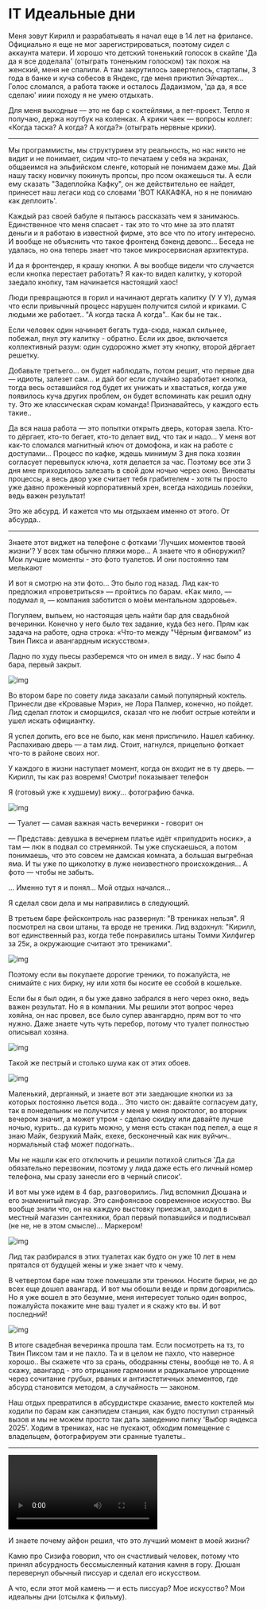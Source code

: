 # IT Идеальные дни

Меня зовут Кирилл и разрабатывать я начал еще в 14 лет на фрилансе. Официально я еще не мог зарегистрироваться, поэтому сидел с аккаунта матери. И хорошо что детский тоненький голосок в скайпе 'Да да я все доделала' (отыграть тоненьким голоском) так похож на женский, меня не спалили. А там закрутилось завертелось, стартапы, 3 года в банке и куча собесов в Яндекс, где меня приютил Эйчартех... Голос сломался, а работа также и осталось Дадаизмом, 'да да, я все сделаю' ииии походу я не умею отдыхать.

Для меня выходные — это не бар с коктейлями, а пет-проект. Тепло я получаю, держа ноутбук на коленках. А крики чаек — вопросы коллег: «Когда таска? А когда? А когда?» (отыграть нервные крики).

----

Мы программисты, мы структурием эту реальность, но нас никто не видит и не понимает, сидим что-то печатаем у себя на экранах, общаеимся на эльфийском сленге, который не понимаем даже мы. Дай нашу таску новичку покинуть пропсы, про псом окажешься ты. А если ему сказать "Задеплойка Кафку", он же действительно ее найдет, принесет наш легаси код со словами 'ВОТ КАКАФКА, но я не понимаю как деплоить'.

Каждый раз своей бабуле я пытаюсь рассказать чем я занимаюсь. Единственное что меня спасает - так это то что мне за это платят деньги и я работаю в известной фирме, это все что по итогу интересно. И вообще не объяснить что такое фронтенд бэкенд девопс... Беседа не удалась, но она теперь знает что такое микросервисная архитектура.

И да я фронтендер, я крашу кнопки. А вы вообще видели что случается если кнопка перестает работать? Я как-то видел калитку, у которой заедало кнопку, там начинается настоящий хаос!

Люди превращаются в горил и начинают дергать калитку (У У У), думая что если привычный процесс нарушен получится силой и криками. С людьми же работает.. "А когда таска А когда".. Как бы не так..

Если человек один начинает бегать туда-сюда, нажал сильнее, побежал, пнул эту калитку - обратно.
Если их двое, включается коллективный разум: один судорожно жмет эту кнопку, второй дёргает решетку.

Добавьте третьего... он будет наблюдать, потом решит, что первые два — идиоты, залезет сам… и дай бог если случайно заработает кнопка, тогда весь оставшийся год будет их унижать и хвастаться, когда уже появилось куча других проблем, он будет вспоминать как решил одну ту. Это же классическая скрам команда! Признавайтесь, у каждого есть такие..

Да вся наша работа — это попытки открыть дверь, которая заела. Кто-то дёргает, кто-то бегает, кто-то делает вид, что так и надо… У меня вот как-то сломался магнитный ключ от домофона, и как на работе с доступами... Процесс по кафке, ждешь минимум 3 дня пока хозяин согласует перевыпуск ключа, хотя делается за час. Поэтому все эти 3 дня мне приходилось залезать в свой дом ночью через окно. Виноваты процессы, а весь двор уже считает тебя грабителем - хотя ты просто уже давно проженный корпоративный хрен, всегда находишь лозейки, ведь важен результат!

Это же абсурд. И кажется что мы отдыхаем именно от этого. От абсурда..

----

Знаете этот виджет на телефоне с фотками 'Лучших моментов твоей жизни'? У всех там обычно пляжи море... А знаете что я обноружил? Мои лучшие моменты - это фото туалетов. И они постоянно там мелькают

И вот я смотрю на эти фото... Это было год назад. Лид как-то предложил «проветриться» — пройтись по барам. «Как мило, — подумал я, — компания заботится о моём ментальном здоровье».

Погуляем, выпьем, но настоящая цель найти бар для свадьбной вечеринки. Конечно у него было тех задание, куда без него. Прям как задача на работе, одна строка: «Что-то между "Чёрным фигвамом" из Твин Пикса и авангардным искусством». 

Ладно по худу пьесы разберемся что он имел в виду.. У нас было 4 бара, первый закрыт.

![img](/docs/1.png)

Во втором баре по совету лида заказали самый популярный коктель. Принесли две «Кровавые Мэри», не Лора Палмер, конечно, но пойдет. Лид сделал глоток и сморщился, сказал что не любит острые котейли и ушел искать официантку.

Я успел допить, его все не было, как меня приспичило. Нашел кабинку. Распахиваю дверь — а там лид. Стоит, нагнулся, прицельно фоткает что-то в районе своих ног.

У каждого в жизни наступает момент, когда он входит не в ту дверь.
— Кирилл, ты как раз вовремя! Смотри! показывает телефон

Я (готовый уже к худшему) вижу... фотографию бачка.

![img](/docs/2.png)

— Туалет — самая важная часть вечеринки - говорит он

— Представь: девушка в вечернем платье идёт «припудрить носик», а там — люк в подвал со стремянкой. Ты уже спускаешься, а потом понимаешь, что это совсем не дамская комната, а большая выгребная яма. И ты уже по щиколотку в луже неизвестного происхождения… А фото — чтобы не забыть.

... Именно тут я и понял... Мой отдых начался...

Я сделал свои дела и мы направились в следующий.

В третьем баре фейсконтроль нас развернул: "В трениках нельзя". Я посмотрел на свои штаны, та вроде не треники. Лид вздохнул: "Кирилл, вот единственный раз, когда тебе понравились штаны Томми Хилфигер за 25к, а окружающие считают это трениками".

![img](/docs/lid.JPG)

Поэтому если вы покупаете дорогие треники, то пожалуйста, не снимайте с них бирку, ну или хотя бы носите ее ссобой в кошельке.

Если бы я был один, я бы уже давно забрался в него через окно, ведь важен результат. Но я в компании. Мы решили этот вопрос через хояйна, он нас провел, все было супер авангардно, прям вот то что нужно. Даже знаете чуть чуть перебор, потому что туалет полностью описывал хозяна.

![img](/docs/3.png)

Такой же пестрый и столько шума как от этих обоев.

![img](/docs/4.png)

Маленький, дерганный, и знаете вот эти заедающие кнопки из за которых постоянно льется вода... Это чисто он: давайте согласуем дату, так в понедельник не получится у меня у меня проктолог, во вторник вечером значит, а может утром - сделаю скидку или давайте лучше ночью, курить.. да курить можно, у меня есть стакан под пепел, а еще я знаю Майк, безрукий Майк, ехехе, бесконечный как ник вуйчич.. нормальный стаф может подогнать.. 

Мы не нашли как его отключить и решили потихой слиться 'Да да обязательно перезвоним, поэтому у лида даже есть его личный номер телефона, мы сразу занесли его в черный список'.

И вот мы уже идем в 4 бар, разговорились. Лид вспомнил Дюшана и его знаменитый писуар. Это санфоянсвое современное искусство. Вы вообще знали что, он на каждую выстовку приезжал, заходил в местный магазин сантехники, брал первый попавшийся и подписывал (не не, не в этом смысле)... Маркером!

![img](/docs/dushan.png)

Лид так разбирался в этих туалетах как будто он уже 10 лет в нем прятался от будущей жены и уже знает что к чему.

В четвертом баре нам тоже помешали эти треники. Носите бирки, не до всех еще дошел авангард. И вот мы обошли везде и прям договрились. Но я уже вошел в это безумие, меня интересует только один вопрос, пожалуйста покажите мне ваш туалет и я скажу кто вы. И вот последний!

![img](/docs/5.png)

В итоге свадебная вечеринка прошла там. Если посмотреть на тз, то Твин Пиксом там и не пахло. Та и в целом не пахло, что наверное хорошо.. Вы скажете что за срань, ободранны стены, вообще не то. А я скажу, авангард - это отрицание гармонии и радикальное упрощение через сочитание грубых, рваных и антиэстетичных элементов, где абсурд становится методом, а случайность — законом.

Наш отдых превратился в абсурдисткре сказание, вместо коктелей мы ходили по барам как санэпидем станция, как будто поступил странный вызов и мы не можем просто так дать заведению пипку 'Выбор яндекса 2025'. Ходим в трениках, нас не пускают, обходим помещение с владельцем, фотографируем эти сранные туалеты..

----

![img](/docs/memory.MP4)

И знаете почему айфон решил, что это лучший момент в моей жизни?

Камю про Сизифа говорил, что он счастливый человек, потому что принял абсурдность бессмысленный катания камня в гору. Дюшан перевернул обычный писсуар и сделал его искусством.

А что, если этот мой камень — и есть писсуар? Мое искусство? Мои идеальны дни (отсылка к фильму).
